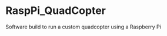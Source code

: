 RaspPi_QuadCopter
=================

Software build to run a custom quadcopter using a Raspberry Pi
